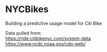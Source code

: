 # NYCBikes
Building a predictive usage model for Citi Bike

Data pulled from:<br>
https://ride.citibikenyc.com/system-data <br>
https://www.ncdc.noaa.gov/cdo-web/
